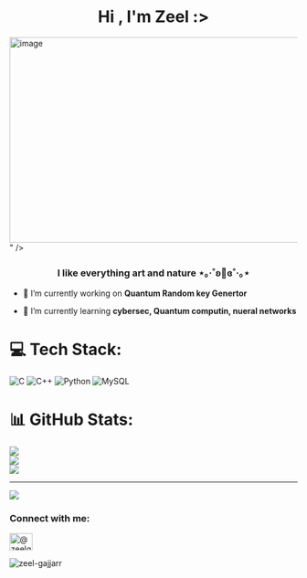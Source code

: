 <h1 align="center">Hi , I'm Zeel :> </h1>
<img width="1080" height="360" alt="image" src="https://github.com/user-attachments/assets/1fa654e0-06cc-4df6-a7f2-a994a15a49b4" />
" />


</a>
<h3 align="center">I like everything art and nature ⋆｡‧˚ʚ🧸ɞ˚‧｡⋆ </h3>

- 🔭 I’m currently working on **Quantum Random key Genertor**

- 🌱 I’m currently learning **cybersec, Quantum computin, nueral networks**

# 💻 Tech Stack:
![C](https://img.shields.io/badge/c-%2300599C.svg?style=for-the-badge&logo=c&logoColor=white) ![C++](https://img.shields.io/badge/c++-%2300599C.svg?style=for-the-badge&logo=c%2B%2B&logoColor=white) ![Python](https://img.shields.io/badge/python-3670A0?style=for-the-badge&logo=python&logoColor=ffdd54) ![MySQL](https://img.shields.io/badge/mysql-4479A1.svg?style=for-the-badge&logo=mysql&logoColor=white)
# 📊 GitHub Stats:
![](https://github-readme-stats.vercel.app/api?username=zeel-gajjarr&theme=bear&hide_border=false&include_all_commits=false&count_private=false)<br/>
![](https://nirzak-streak-stats.vercel.app/?user=zeel-gajjarr&theme=bear&hide_border=false)<br/>
![](https://github-readme-stats.vercel.app/api/top-langs/?username=zeel-gajjarr&theme=bear&hide_border=false&include_all_commits=false&count_private=false&layout=compact)

---
[![](https://visitcount.itsvg.in/api?id=zeel-gajjarr&icon=0&color=0)](https://visitcount.itsvg.in)

<!-- Proudly created with GPRM ( https://gprm.itsvg.in ) -->

<h3 align="left">Connect with me:</h3>
<p align="left">
<a href="https://twitter.com/@zeelg322" target="blank"><img align="center" src="https://raw.githubusercontent.com/rahuldkjain/github-profile-readme-generator/master/src/images/icons/Social/twitter.svg" alt="@zeelg322" height="30" width="40" /></a>
</p>


<p><img align="center" src="https://github-readme-stats.vercel.app/api/top-langs?username=zeel-gajjarr&show_icons=true&locale=en&layout=compact" alt="zeel-gajjarr" /></p>
